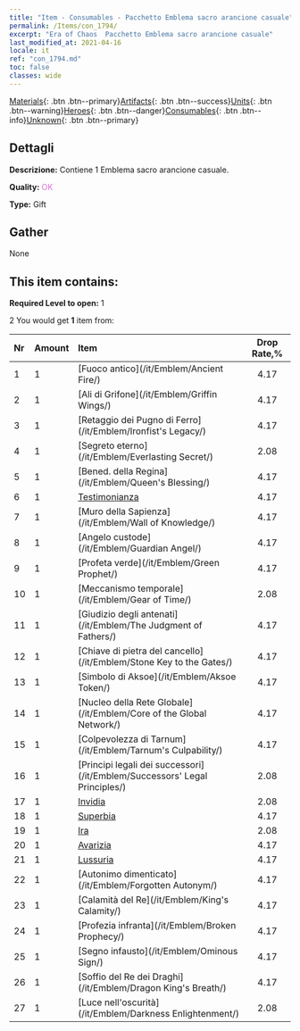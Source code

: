 ```yaml
---
title: "Item - Consumables - Pacchetto Emblema sacro arancione casuale"
permalink: /Items/con_1794/
excerpt: "Era of Chaos  Pacchetto Emblema sacro arancione casuale"
last_modified_at: 2021-04-16
locale: it
ref: "con_1794.md"
toc: false
classes: wide
---
```

 [Materials](/it/Items/){: .btn .btn--primary}[Artifacts](/it/Items/Artifacts/){: .btn .btn--success}[Units](/it/Items/Units/){: .btn .btn--warning}[Heroes](/it/Items/Heroes/){: .btn .btn--danger}[Consumables](/it/Items/Consumables/){: .btn .btn--info}[Unknown](/it/Items/Unknown/){: .btn .btn--primary}

## Dettagli
 **Descrizione:** Contiene 1 Emblema sacro arancione casuale.

 **Quality:** <span style="color: #DA70D6">OK</span>

 **Type:** Gift

## Gather

  None

## This item contains:

 **Required Level to open:** 1

 2 You would get **1** item  from:

  | Nr | Amount |     Item    | Drop Rate,% |
  |:---|:-------|:------------|:---------:|
  | 1 | 1 | [Fuoco antico](/it/Emblem/Ancient Fire/) | 4.17 | 
  | 2 | 1 | [Ali di Grifone](/it/Emblem/Griffin Wings/) | 4.17 | 
  | 3 | 1 | [Retaggio dei Pugno di Ferro](/it/Emblem/Ironfist's Legacy/) | 4.17 | 
  | 4 | 1 | [Segreto eterno](/it/Emblem/Everlasting Secret/) | 2.08 | 
  | 5 | 1 | [Bened. della Regina](/it/Emblem/Queen's Blessing/) | 4.17 | 
  | 6 | 1 | [Testimonianza](/it/Emblem/Witness/) | 4.17 | 
  | 7 | 1 | [Muro della Sapienza](/it/Emblem/Wall of Knowledge/) | 4.17 | 
  | 8 | 1 | [Angelo custode](/it/Emblem/Guardian Angel/) | 4.17 | 
  | 9 | 1 | [Profeta verde](/it/Emblem/Green Prophet/) | 4.17 | 
  | 10 | 1 | [Meccanismo temporale](/it/Emblem/Gear of Time/) | 2.08 | 
  | 11 | 1 | [Giudizio degli antenati](/it/Emblem/The Judgment of Fathers/) | 4.17 | 
  | 12 | 1 | [Chiave di pietra del cancello](/it/Emblem/Stone Key to the Gates/) | 4.17 | 
  | 13 | 1 | [Simbolo di Aksoe](/it/Emblem/Aksoe Token/) | 4.17 | 
  | 14 | 1 | [Nucleo della Rete Globale](/it/Emblem/Core of the Global Network/) | 4.17 | 
  | 15 | 1 | [Colpevolezza di Tarnum](/it/Emblem/Tarnum's Culpability/) | 4.17 | 
  | 16 | 1 | [Principi legali dei successori](/it/Emblem/Successors' Legal Principles/) | 2.08 | 
  | 17 | 1 | [Invidia](/it/Emblem/Jealousy/) | 2.08 | 
  | 18 | 1 | [Superbia](/it/Emblem/Arrogance/) | 4.17 | 
  | 19 | 1 | [Ira](/it/Emblem/Anger/) | 2.08 | 
  | 20 | 1 | [Avarizia](/it/Emblem/Greed/) | 4.17 | 
  | 21 | 1 | [Lussuria](/it/Emblem/Lust/) | 4.17 | 
  | 22 | 1 | [Autonimo dimenticato](/it/Emblem/Forgotten Autonym/) | 4.17 | 
  | 23 | 1 | [Calamità del Re](/it/Emblem/King's Calamity/) | 4.17 | 
  | 24 | 1 | [Profezia infranta](/it/Emblem/Broken Prophecy/) | 4.17 | 
  | 25 | 1 | [Segno infausto](/it/Emblem/Ominous Sign/) | 4.17 | 
  | 26 | 1 | [Soffio del Re dei Draghi](/it/Emblem/Dragon King's Breath/) | 4.17 | 
  | 27 | 1 | [Luce nell'oscurità](/it/Emblem/Darkness Enlightenment/) | 2.08 | 
